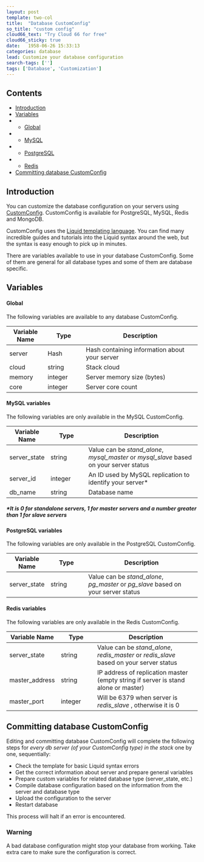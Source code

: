 ```yaml
---
layout: post
template: two-col
title:  "Database CustomConfig"
so_title: "custom config"
cloud66_text: "Try Cloud 66 for free"
cloud66_sticky: true
date:   1958-06-26 15:33:13
categories: database
lead: Customize your database configuration
search-tags: ['']
tags: ['Database', 'Customization']
---
```


<h2>Contents</h2>
<ul class="page-toc">
	<li>
		<a href="#intro">Introduction</a>
	</li>
	<li>
		<a href="#variables">Variables</a>
	</li>
	        <li>
                <ul>
                <li><a href="#global">Global</a></li>
                </ul>
            </li>
	        <li>
                <ul>
                <li><a href="#mysql">MySQL</a></li>
                </ul>
            </li>
	        <li>
                <ul>
                <li><a href="#psql">PostgreSQL</a></li>
                </ul>
            </li>
	        <li>
                <ul>
                <li><a href="#redis">Redis</a></li>
                </ul>
            </li>
	<li>
		<a href="#commit">Committing database CustomConfig</a>
	</li>
</ul>


<h2 id="intro">Introduction</h2>

You can customize the database configuration on your servers using [CustomConfig](/stack-features/custom-config.html). CustomConfig is available for PostgreSQL, MySQL, Redis and MongoDB.

CustomConfig uses the [Liquid templating language](http://liquidmarkup.org/). You can find many incredible guides and tutorials into the Liquid syntax around the web, but the syntax is easy enough to pick up in minutes.

There are variables available to use in your database CustomConfig. Some of them are general for all database types and some of them are database specific.

<h2 id="variables">Variables</h2>

<h4 id="global">Global</h2>

The following variables are available to any database CustomConfig.

<table class='table table-bordered table-striped'>
  <colgroup>
    <col width="20%"/>
    <col width="20%"/>
    <col width="60%"/>
  </colgroup>
	<thead>
		<tr>
			<th>Variable Name</th>
      <th>Type</th>
			<th>Description</th>
		</tr>
	</thead>
	<tbody>
		<tr>
			<td>server</td>
			<td>Hash</td>
            <td>Hash containing information about your server</td>
		</tr>
		<tr>
			<td>cloud</td>
			<td>string</td>
      		<td>Stack cloud</td>
		</tr>
		<tr>
			<td>memory</td>
			<td>integer</td>
            <td>Server memory size (bytes)</td>
		</tr>
		<tr>
			<td>core</td>
			<td>integer</td>
            <td>Server core count</td>
		</tr>
  </tbody>
</table>


<h4 id="mysql">MySQL variables</h4>

The following variables are only available in the MySQL CustomConfig.

<table class='table table-bordered table-striped'>
  <colgroup>
    <col width="20%"/>
    <col width="20%"/>
    <col width="60%"/>
  </colgroup>
	<thead>
		<tr>
			<th>Variable Name</th>
      <th>Type</th>
			<th>Description</th>
		</tr>
	</thead>
	<tbody>
		<tr>
			<td>server_state</td>
			<td>string</td>
            <td>Value can be <i>stand_alone</i>, <i>mysql_master</i> or <i>mysql_slave</i> based on your server status</td>
		</tr>
		<tr>
			<td>server_id</td>
			<td>integer</td>
            <td>An ID used by MySQL replication to identify your server&#42;</td>
		</tr>
		<tr>
			<td>db_name</td>
			<td>string</td>
            <td>Database name</td>
		</tr>
  </tbody>
</table>
<h5>&#42;It is 0 for standalone servers, 1 for master servers and a number greater than 1 for slave servers</h5>

<h4 id="psql">PostgreSQL variables</h4>

The following variables are only available in the PostgreSQL CustomConfig.

<table class='table table-bordered table-striped'>
  <colgroup>
    <col width="20%"/>
    <col width="20%"/>
    <col width="60%"/>
  </colgroup>
	<thead>
		<tr>
			<th>Variable Name</th>
      <th>Type</th>
			<th>Description</th>
		</tr>
	</thead>
	<tbody>
		<tr>
			<td>server_state</td>
			<td>string</td>
            <td>Value can be <i>stand_alone</i>, <i>pg_master</i> or <i>pg_slave</i> based on your server status</td>
		</tr>
  </tbody>
</table>

<h4 id="redis">Redis variables</h4>

The following variables are only available in the Redis CustomConfig.

<table class='table table-bordered table-striped'>
  <colgroup>
    <col width="20%"/>
    <col width="20%"/>
    <col width="60%"/>
  </colgroup>
	<thead>
		<tr>
			<th>Variable Name</th>
      <th>Type</th>
			<th>Description</th>
		</tr>
	</thead>
	<tbody>
		<tr>
			<td>server_state</td>
			<td>string</td>
            <td>Value can be <i>stand_alone</i>, <i>redis_master</i> or <i>redis_slave</i> based on your server status</td>
		</tr>
		<tr>
			<td>master_address</td>
			<td>string</td>
            <td>IP address of replication master (empty string if server is stand alone or master)</td>
		</tr>
		<tr>
			<td>master_port</td>
			<td>integer</td>
            <td>Will be 6379 when server is <i>redis_slave</i> , otherwise it is 0</td>
		</tr>
  </tbody>
</table>

<h2 id="commit">Committing database CustomConfig</h2>

Editing and committing database CustomConfig will complete the following steps for _every db server (of your CustomConfig type) in the stack_ one by one, sequentially:

* Check the template for basic Liquid syntax errors
* Get the correct information about server and prepare general variables
* Prepare custom variables for related database type (server_state, etc.)
* Compile database configuration based on the information from the server and database type
* Upload the configuration to the server
* Restart database

This process will halt if an error is encountered.

<div class="notice notice-warning">
    <h3>Warning</h3>
    <p>A bad database configuration might stop your database from working. Take extra care to make sure the configuration is correct.</p>
</div>

